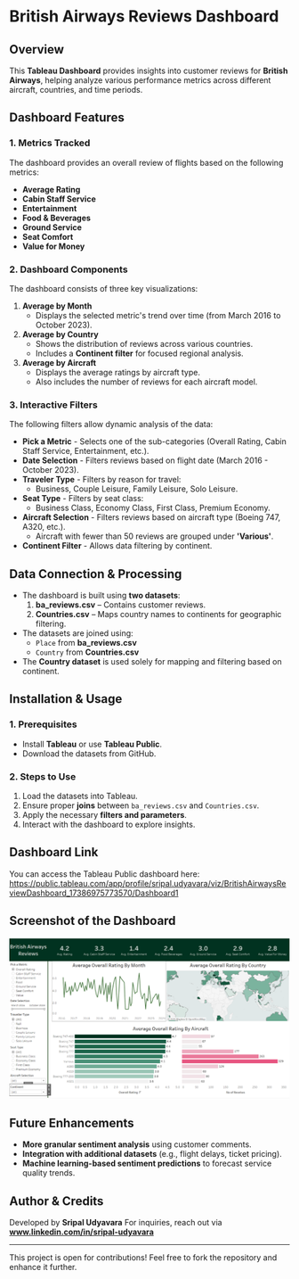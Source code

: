 # British Airways Reviews Dashboard

## Overview
This **Tableau Dashboard** provides insights into customer reviews for **British Airways**, helping analyze various performance metrics across different aircraft, countries, and time periods.

## **Dashboard Features**
### **1. Metrics Tracked**
The dashboard provides an overall review of flights based on the following metrics:
- **Average Rating**
- **Cabin Staff Service**
- **Entertainment**
- **Food & Beverages**
- **Ground Service**
- **Seat Comfort**
- **Value for Money**

### **2. Dashboard Components**
The dashboard consists of three key visualizations:
1. **Average <Parameter> by Month**
   - Displays the selected metric's trend over time (from March 2016 to October 2023).
2. **Average <Parameter> by Country**
   - Shows the distribution of reviews across various countries.
   - Includes a **Continent filter** for focused regional analysis.
3. **Average <Parameter> by Aircraft**
   - Displays the average ratings by aircraft type.
   - Also includes the number of reviews for each aircraft model.

### **3. Interactive Filters**
The following filters allow dynamic analysis of the data:
- **Pick a Metric** - Selects one of the sub-categories (Overall Rating, Cabin Staff Service, Entertainment, etc.).
- **Date Selection** - Filters reviews based on flight date (March 2016 - October 2023).
- **Traveler Type** - Filters by reason for travel:
  - Business, Couple Leisure, Family Leisure, Solo Leisure.
- **Seat Type** - Filters by seat class:
  - Business Class, Economy Class, First Class, Premium Economy.
- **Aircraft Selection** - Filters reviews based on aircraft type (Boeing 747, A320, etc.).
  - Aircraft with fewer than 50 reviews are grouped under **'Various'**.
- **Continent Filter** - Allows data filtering by continent.

## **Data Connection & Processing**
- The dashboard is built using **two datasets**:
  1. **ba_reviews.csv** – Contains customer reviews.
  2. **Countries.csv** – Maps country names to continents for geographic filtering.
- The datasets are joined using:
  - `Place` from **ba_reviews.csv**
  - `Country` from **Countries.csv**
- The **Country dataset** is used solely for mapping and filtering based on continent.

## **Installation & Usage**
### **1. Prerequisites**
- Install **Tableau** or use **Tableau Public**.
- Download the datasets from GitHub.

### **2. Steps to Use**
1. Load the datasets into Tableau.
2. Ensure proper **joins** between `ba_reviews.csv` and `Countries.csv`.
3. Apply the necessary **filters and parameters**.
4. Interact with the dashboard to explore insights.

## **Dashboard Link**
You can access the Tableau Public dashboard here: https://public.tableau.com/app/profile/sripal.udyavara/viz/BritishAirwaysReviewDashboard_17386975773570/Dashboard1

## **Screenshot of the Dashboard**
![Dashboard View](Dashboard_View.png)

## **Future Enhancements**
- **More granular sentiment analysis** using customer comments.
- **Integration with additional datasets** (e.g., flight delays, ticket pricing).
- **Machine learning-based sentiment predictions** to forecast service quality trends.

## **Author & Credits**
Developed by **Sripal Udyavara**
For inquiries, reach out via **www.linkedin.com/in/sripal-udyavara**

---
This project is open for contributions! Feel free to fork the repository and enhance it further.

